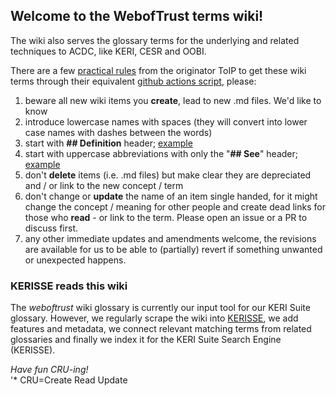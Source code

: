 ## Welcome to the WebofTrust terms wiki!

The wiki also serves the glossary terms for the underlying and related techniques to ACDC, like KERI, CESR and OOBI.

There are a few [practical rules](https://wiki.trustoverip.org/display/HOME/Terms+Wikis) from the originator ToIP to get these wiki terms through their equivalent [github actions script](https://github.com/WebOfTrust/WOT-terms/actions/workflows/content-fetch-and-deploy-update-glossary.yml), please:
1. beware all new wiki items you **create**, lead to new .md files. We'd like to know
2. introduce lowercase names with spaces (they will convert into lower case names with dashes between the words)
3. start with **## Definition** header; [example](https://github.com/WebOfTrust/WOT-terms/wiki/composable-event-streaming-representation)
4. start with uppercase abbreviations with only the "**## See**" header; [example](https://github.com/WebOfTrust/WOT-terms/wiki/CESR)
5. don't **delete** items (i.e. .md files) but make clear they are depreciated and / or link to the new concept / term
6. don't change or **update** the name of an item single handed, for it might change the concept / meaning for other people and create dead links for those who **read** - or link to the term. Please open an issue or a PR to discuss first. 
7. any other immediate updates and amendments welcome, the revisions are available for us to be able to (partially) revert if something unwanted or unexpected happens.

### KERISSE reads this wiki

The _weboftrust_ wiki glossary is currently our input tool for our KERI Suite glossary. However, we regularly scrape the wiki into [KERISSE](http://kerisse.org), we add features and metadata, we connect relevant matching terms from related glossaries and finally we index it for the KERI Suite Search Engine (KERISSE).

_Have fun CRU-ing!_  
'* CRU=Create Read Update